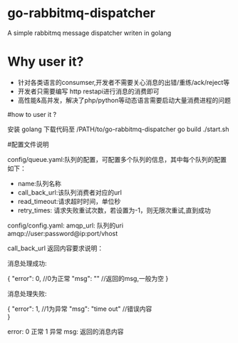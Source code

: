# go-rabbitmq-dispatcher

A simple rabbitmq message dispatcher writen in golang

# Why user it?

- 针对各类语言的consumser,开发者不需要关心消息的出错/重练/ack/reject等
- 开发者只需要编写 http restapi进行消息的消费即可
- 高性能&高并发，解决了php/python等动态语言需要启动大量消费进程的问题

#how to user it ?

安装 golang
下载代码至 /PATH/to/go-rabbitmq-dispatcher
go build
./start.sh

#配置文件说明

config/queue.yaml:队列的配置，可配置多个队列的信息，其中每个队列的配置如下：

- name:队列名称
- call_back_url:该队列消费者对应的url
- read_timeout:请求超时时间，单位秒
- retry_times: 请求失败重试次数，若设置为-1，则无限次重试,直到成功

config/config.yaml: amqp_url: 队列的uri amqp://user:password@ip:port/vhost
 

call_back_url 返回内容要求说明：

消息处理成功:

{
    "error": 0,   //0为正常
    "msg": ""     //返回的msg,一般为空
}

消息处理失败:

{
    "error": 1,    //1为异常
    "msg": "time out" //错误内容   
}

error: 0 正常 1 异常
msg: 返回的消息内容
 


